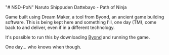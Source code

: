"# NSD-PoN" 
Naruto Shippuden Dattebayo - Path of Ninja

Game built using Dream Maker, a tool from Byond, an ancient game building software.
This is being kept here and something I'll, one day (TM), come back to and deliver, even if in a different technology.

It's possible to run this by downloading [Byond](https://www.byond.com/) and running the game.

One day... who knows when though.
